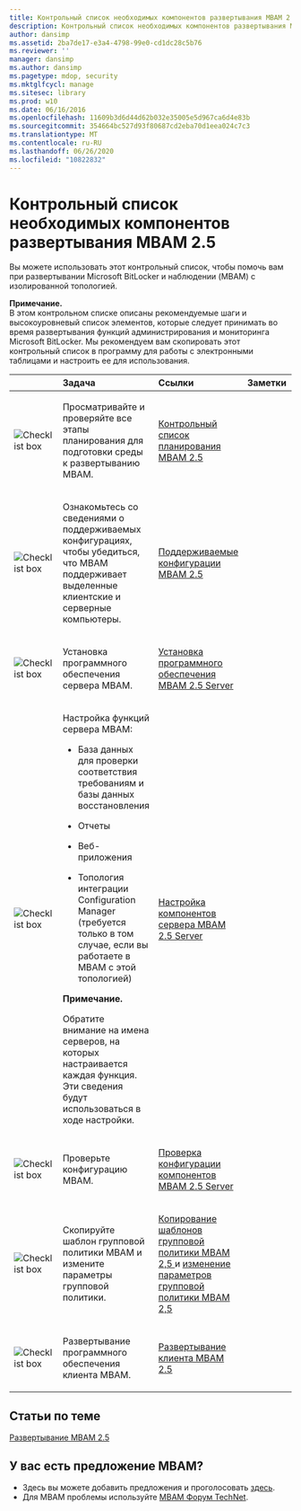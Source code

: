 ```yaml
---
title: Контрольный список необходимых компонентов развертывания MBAM 2.5
description: Контрольный список необходимых компонентов развертывания MBAM 2.5
author: dansimp
ms.assetid: 2ba7de17-e3a4-4798-99e0-cd1dc28c5b76
ms.reviewer: ''
manager: dansimp
ms.author: dansimp
ms.pagetype: mdop, security
ms.mktglfcycl: manage
ms.sitesec: library
ms.prod: w10
ms.date: 06/16/2016
ms.openlocfilehash: 11609b3d6d44d62b032e35005e5d967ca6d4e83b
ms.sourcegitcommit: 354664bc527d93f80687cd2eba70d1eea024c7c3
ms.translationtype: MT
ms.contentlocale: ru-RU
ms.lasthandoff: 06/26/2020
ms.locfileid: "10822832"
---
```

# Контрольный список необходимых компонентов развертывания MBAM 2.5


Вы можете использовать этот контрольный список, чтобы помочь вам при развертывании Microsoft BitLocker и наблюдении (MBAM) с изолированной топологией.

**Примечание.**  
В этом контрольном списке описаны рекомендуемые шаги и высокоуровневый список элементов, которые следует принимать во время развертывания функций администрирования и мониторинга Microsoft BitLocker. Мы рекомендуем вам скопировать этот контрольный список в программу для работы с электронными таблицами и настроить ее для использования.



<table>
<colgroup>
<col width="25%" />
<col width="25%" />
<col width="25%" />
<col width="25%" />
</colgroup>
<thead>
<tr class="header">
<th align="left"></th>
<th align="left">Задача</th>
<th align="left">Ссылки</th>
<th align="left">Заметки</th>
</tr>
</thead>
<tbody>
<tr class="odd">
<td align="left"><img src="images/checklistbox.gif" alt="Checklist box" /></td>
<td align="left"><p>Просматривайте и проверяйте все этапы планирования для подготовки среды к развертыванию MBAM.</p></td>
<td align="left"><p><a href="mbam-25-planning-checklist.md" data-raw-source="[MBAM 2.5 Planning Checklist](mbam-25-planning-checklist.md)">Контрольный список планирования MBAM 2.5</a></p></td>
<td align="left"><p></p></td>
</tr>
<tr class="even">
<td align="left"><img src="images/checklistbox.gif" alt="Checklist box" /></td>
<td align="left"><p>Ознакомьтесь со сведениями о поддерживаемых конфигурациях, чтобы убедиться, что MBAM поддерживает выделенные клиентские и серверные компьютеры.</p></td>
<td align="left"><p><a href="mbam-25-supported-configurations.md" data-raw-source="[MBAM 2.5 Supported Configurations](mbam-25-supported-configurations.md)">Поддерживаемые конфигурации MBAM 2.5</a></p></td>
<td align="left"><p></p></td>
</tr>
<tr class="odd">
<td align="left"><img src="images/checklistbox.gif" alt="Checklist box" /></td>
<td align="left"><p>Установка программного обеспечения сервера MBAM.</p></td>
<td align="left"><p><a href="installing-the-mbam-25-server-software.md" data-raw-source="[Installing the MBAM 2.5 Server Software](installing-the-mbam-25-server-software.md)">Установка программного обеспечения MBAM 2.5 Server</a></p></td>
<td align="left"><p></p></td>
</tr>
<tr class="even">
<td align="left"><img src="images/checklistbox.gif" alt="Checklist box" /></td>
<td align="left"><p>Настройка функций сервера MBAM:</p>
<ul>
<li><p>База данных для проверки соответствия требованиям и базы данных восстановления</p></li>
<li><p>Отчеты</p></li>
<li><p>Веб-приложения</p></li>
<li><p>Топология интеграции Configuration Manager (требуется только в том случае, если вы работаете в MBAM с этой топологией)</p></li>
</ul>
<div class="alert">
<strong>Примечание.</strong><br/><p>Обратите внимание на имена серверов, на которых настраивается каждая функция. Эти сведения будут использоваться в ходе настройки.</p>
</div>
<div>

</div></td>
<td align="left"><p><a href="configuring-the-mbam-25-server-features.md" data-raw-source="[Configuring the MBAM 2.5 Server Features](configuring-the-mbam-25-server-features.md)">Настройка компонентов сервера MBAM 2.5 Server</a></p></td>
<td align="left"><p></p></td>
</tr>
<tr class="odd">
<td align="left"><img src="images/checklistbox.gif" alt="Checklist box" /></td>
<td align="left"><p>Проверьте конфигурацию MBAM.</p></td>
<td align="left"><p><a href="validating-the-mbam-25-server-feature-configuration.md" data-raw-source="[Validating the MBAM 2.5 Server Feature Configuration](validating-the-mbam-25-server-feature-configuration.md)">Проверка конфигурации компонентов MBAM 2.5 Server</a></p></td>
<td align="left"><p></p></td>
</tr>
<tr class="even">
<td align="left"><img src="images/checklistbox.gif" alt="Checklist box" /></td>
<td align="left"><p>Скопируйте шаблон групповой политики MBAM и измените параметры групповой политики.</p></td>
<td align="left"><p><a href="copying-the-mbam-25-group-policy-templates.md" data-raw-source="[Copying the MBAM 2.5 Group Policy Templates](copying-the-mbam-25-group-policy-templates.md)">Копирование шаблонов групповой политики MBAM 2,5 </a> и <a href="editing-the-mbam-25-group-policy-settings.md" data-raw-source="[Editing the MBAM 2.5 Group Policy Settings](editing-the-mbam-25-group-policy-settings.md)"> изменение параметров групповой политики MBAM 2,5</a></p></td>
<td align="left"><p></p></td>
</tr>
<tr class="odd">
<td align="left"><img src="images/checklistbox.gif" alt="Checklist box" /></td>
<td align="left"><p>Развертывание программного обеспечения клиента MBAM.</p></td>
<td align="left"><p><a href="deploying-the-mbam-25-client.md" data-raw-source="[Deploying the MBAM 2.5 Client](deploying-the-mbam-25-client.md)">Развертывание клиента MBAM 2.5</a></p></td>
<td align="left"><p></p></td>
</tr>
</tbody>
</table>




## Статьи по теме


[Развертывание MBAM 2.5](deploying-mbam-25.md)




## У вас есть предложение MBAM?
- Здесь вы можете добавить предложения и проголосовать [здесь](http://mbam.uservoice.com/forums/268571-microsoft-bitlocker-administration-and-monitoring). 
- Для MBAM проблемы используйте [MBAM Форум TechNet](https://social.technet.microsoft.com/Forums/home?forum=mdopmbam).




